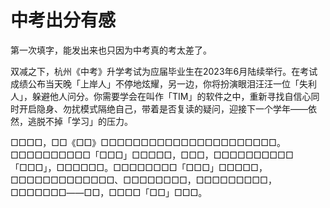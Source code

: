 # 中考出分有感

第一次填字，能发出来也只因为中考真的考太差了。

双减之下，杭州《中考》升学考试为应届毕业生在2023年6月陆续举行。在考试成绩公布当天晚「上岸人」不停地炫耀，另一边，你将扮演眼泪汪汪一位「失利人」，躲避他人问分。你需要学会在叫作「TIM」的软件之中，重新寻找自信心同时开启隐身、勿扰模式隔绝自己，带着是否复读的疑问，迎接下一个学年——依然，逃脱不掉「学习」的压力。

□□□□，□□《□□》□□□□□□□□□□□□□□□□□□□□□□。□□□□□□□□□□「□□□」□□□□□，□□□，□□□□□□□□□□「□□□」，□□□□□□。□□□□□□□□「□□□」□□□□□，□□□□□□□□□□□□□、□□□□□□□□，□□□□□□□□□，□□□□□□□——□□，□□□□「□□」□□□。